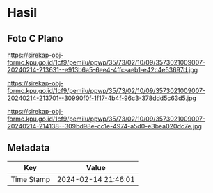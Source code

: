 # Hasil

## Foto C Plano

https://sirekap-obj-formc.kpu.go.id/1cf9/pemilu/ppwp/35/73/02/10/09/3573021009007-20240214-213631--e913b6a5-6ee4-4ffc-aeb1-e42c4e53697d.jpg

https://sirekap-obj-formc.kpu.go.id/1cf9/pemilu/ppwp/35/73/02/10/09/3573021009007-20240214-213701--30990f0f-1f17-4b4f-96c3-378ddd5c63d5.jpg

https://sirekap-obj-formc.kpu.go.id/1cf9/pemilu/ppwp/35/73/02/10/09/3573021009007-20240214-214138--309bd98e-cc1e-4974-a5d0-e3bea020dc7e.jpg


## Metadata

| Key        | Value               |
| ---------- | ------------------- |
| Time Stamp | 2024-02-14 21:46:01 |



